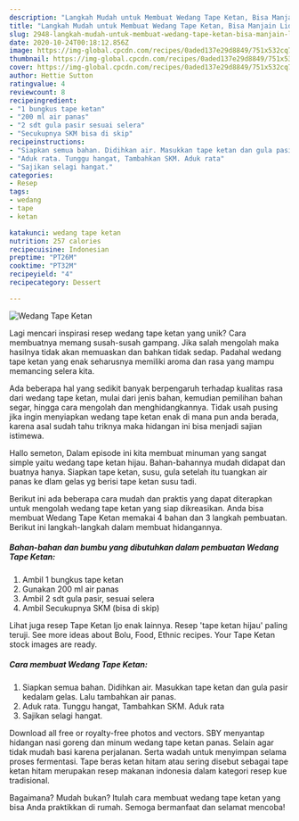 ```yaml
---
description: "Langkah Mudah untuk Membuat Wedang Tape Ketan, Bisa Manjain Lidah"
title: "Langkah Mudah untuk Membuat Wedang Tape Ketan, Bisa Manjain Lidah"
slug: 2948-langkah-mudah-untuk-membuat-wedang-tape-ketan-bisa-manjain-lidah
date: 2020-10-24T00:18:12.856Z
image: https://img-global.cpcdn.com/recipes/0aded137e29d8849/751x532cq70/wedang-tape-ketan-foto-resep-utama.jpg
thumbnail: https://img-global.cpcdn.com/recipes/0aded137e29d8849/751x532cq70/wedang-tape-ketan-foto-resep-utama.jpg
cover: https://img-global.cpcdn.com/recipes/0aded137e29d8849/751x532cq70/wedang-tape-ketan-foto-resep-utama.jpg
author: Hettie Sutton
ratingvalue: 4
reviewcount: 8
recipeingredient:
- "1 bungkus tape ketan"
- "200 ml air panas"
- "2 sdt gula pasir sesuai selera"
- "Secukupnya SKM bisa di skip"
recipeinstructions:
- "Siapkan semua bahan. Didihkan air. Masukkan tape ketan dan gula pasir kedalam gelas. Lalu tambahkan air panas."
- "Aduk rata. Tunggu hangat, Tambahkan SKM. Aduk rata"
- "Sajikan selagi hangat."
categories:
- Resep
tags:
- wedang
- tape
- ketan

katakunci: wedang tape ketan 
nutrition: 257 calories
recipecuisine: Indonesian
preptime: "PT26M"
cooktime: "PT32M"
recipeyield: "4"
recipecategory: Dessert

---
```



![Wedang Tape Ketan](https://img-global.cpcdn.com/recipes/0aded137e29d8849/751x532cq70/wedang-tape-ketan-foto-resep-utama.jpg)

Lagi mencari inspirasi resep wedang tape ketan yang unik? Cara membuatnya memang susah-susah gampang. Jika salah mengolah maka hasilnya tidak akan memuaskan dan bahkan tidak sedap. Padahal wedang tape ketan yang enak seharusnya memiliki aroma dan rasa yang mampu memancing selera kita.

Ada beberapa hal yang sedikit banyak berpengaruh terhadap kualitas rasa dari wedang tape ketan, mulai dari jenis bahan, kemudian pemilihan bahan segar, hingga cara mengolah dan menghidangkannya. Tidak usah pusing jika ingin menyiapkan wedang tape ketan enak di mana pun anda berada, karena asal sudah tahu triknya maka hidangan ini bisa menjadi sajian istimewa.

Hallo semeton, Dalam episode ini kita membuat minuman yang sangat simple yaitu wedang tape ketan hijau. Bahan-bahannya mudah didapat dan buatnya hanya. Siapkan tape ketan, susu, gula setelah itu tuangkan air panas ke dlam gelas yg berisi tape ketan susu tadi.


Berikut ini ada beberapa cara mudah dan praktis yang dapat diterapkan untuk mengolah wedang tape ketan yang siap dikreasikan. Anda bisa membuat Wedang Tape Ketan memakai 4 bahan dan 3 langkah pembuatan. Berikut ini langkah-langkah dalam membuat hidangannya.

<!--inarticleads1-->

##### Bahan-bahan dan bumbu yang dibutuhkan dalam pembuatan Wedang Tape Ketan:

1. Ambil 1 bungkus tape ketan
1. Gunakan 200 ml air panas
1. Ambil 2 sdt gula pasir, sesuai selera
1. Ambil Secukupnya SKM (bisa di skip)


Lihat juga resep Tape Ketan Ijo enak lainnya. Resep &#39;tape ketan hijau&#39; paling teruji. See more ideas about Bolu, Food, Ethnic recipes. Your Tape Ketan stock images are ready. 

<!--inarticleads2-->

##### Cara membuat Wedang Tape Ketan:

1. Siapkan semua bahan. Didihkan air. Masukkan tape ketan dan gula pasir kedalam gelas. Lalu tambahkan air panas.
1. Aduk rata. Tunggu hangat, Tambahkan SKM. Aduk rata
1. Sajikan selagi hangat.


Download all free or royalty-free photos and vectors. SBY menyantap hidangan nasi goreng dan minum wedang tape ketan panas. Selain agar tidak mudah basi karena perjalanan. Serta wadah untuk menyimpan selama proses fermentasi. Tape beras ketan hitam atau sering disebut sebagai tape ketan hitam merupakan resep makanan indonesia dalam kategori resep kue tradisional. 

Bagaimana? Mudah bukan? Itulah cara membuat wedang tape ketan yang bisa Anda praktikkan di rumah. Semoga bermanfaat dan selamat mencoba!
